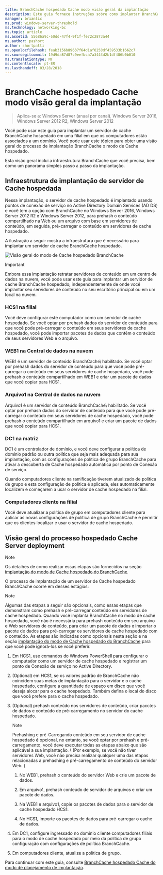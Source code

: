 ```yaml
---
title: BranchCache hospedado Cache modo visão geral da implantação
description: Este guia fornece instruções sobre como implantar BranchCache em modo de cache hospedado em computadores que executam o Windows Server 2016 e o Windows 10
manager: brianlic
ms.prod: windows-server-threshold
ms.technology: networking-bc
ms.topic: article
ms.assetid: 55686a9c-60dd-47f4-9f1f-fe72c2873a44
ms.author: pashort
author: shortpatti
ms.openlocfilehash: feab3156b89637f64d1af0250df459533b1662c7
ms.sourcegitcommit: 19d9da87d87c9eefbca7a3443d2b1df486b0b010
ms.translationtype: MT
ms.contentlocale: pt-BR
ms.lasthandoff: 03/28/2018
---
```

# <a name="branchcache-hosted-cache-mode-deployment-overview"></a>BranchCache hospedado Cache modo visão geral da implantação

>Aplica-se a: Windows Server (anual por canal), Windows Server 2016, Windows Server 2012 R2, Windows Server 2012

Você pode usar este guia para implantar um servidor de cache BranchCache hospedado em uma filial em que os computadores estão associados a um domínio. Você pode usar este tópico para obter uma visão geral do processo de implantação BranchCache o modo de Cache hospedado.

Esta visão geral inclui a infraestrutura BranchCache que você precisa, bem como um panorama simples passo a passo da implantação.

## <a name="bkmk_components"></a>Infraestrutura de implantação de servidor de Cache hospedada

Nessa implantação, o servidor de cache hospedado é implantado usando pontos de conexão de serviço no Active Directory Domain Services \(AD DS\) e você tem a opção com BranchCache no Windows Server 2016, Windows Server 2012 R2 e Windows Server 2012, para prehash o conteúdo compartilhado na Web ou um arquivo com base em servidores de conteúdo, em seguida, pré-carregar o conteúdo em servidores de cache hospedado.

A ilustração a seguir mostra a infraestrutura que é necessário para implantar um servidor de cache BranchCache hospedado.

![Visão geral do modo de Cache hospedado BranchCache](../../../media/BranchCache-Hcm-Overview/Bc-Hcm-Overview.jpg)

> [!IMPORTANT]
> Embora essa implantação retratar servidores de conteúdo em um centro de dados na nuvem, você pode usar este guia para implantar um servidor de cache BranchCache hospedado, independentemente de onde você implantar seu servidores de conteúdo no seu escritório principal ou em um local na nuvem.

### <a name="hcs1-in-the-branch-office"></a>HCS1 na filial

Você deve configurar este computador como um servidor de cache hospedado. Se você optar por prehash dados do servidor de conteúdo para que você pode pré-carregar o conteúdo em seus servidores de cache hospedado, você pode importar pacotes de dados que contêm o conteúdo de seus servidores Web e o arquivo.

### <a name="web1-in-the-cloud-data-center"></a>WEB1 na Central de dados na nuvem

WEB1 é um servidor de conteúdo BranchCache\ habilitado. Se você optar por prehash dados do servidor de conteúdo para que você pode pré-carregar o conteúdo em seus servidores de cache hospedado, você pode prehash o conteúdo compartilhado em WEB1 e criar um pacote de dados que você copiar para HCS1.

### <a name="file1-in-the-cloud-data-center"></a>Arquivo1 na Central de dados na nuvem

Arquivo1 é um servidor de conteúdo BranchCache\ habilitado. Se você optar por prehash dados do servidor de conteúdo para que você pode pré-carregar o conteúdo em seus servidores de cache hospedado, você pode prehash o conteúdo compartilhado em arquivo1 e criar um pacote de dados que você copiar para HCS1.
  
### <a name="dc1-in-the-main-office"></a>DC1 na matriz

DC1 é um controlador de domínio, e você deve configurar a política de domínio padrão ou outra política que seja mais adequada para sua implantação, com as configurações de política de grupo BranchCache para ativar a descoberta de Cache hospedado automática por ponto de Conexão de serviço.

Quando computadores cliente na ramificação tiverem atualizado de política de grupo e esta configuração de política é aplicada, eles automaticamente localizem e começarem a usar o servidor de cache hospedado na filial.

### <a name="client-computers-in-the-branch-office"></a>Computadores cliente na filial

Você deve atualizar a política de grupo em computadores cliente para aplicar as novas configurações de política de grupo BranchCache e permitir que os clientes localizar e usar o servidor de cache hospedado.

## <a name="bkmk_overview"></a>Visão geral do processo hospedado Cache Server deployment

>[!NOTE]
>Os detalhes de como realizar essas etapas são fornecidos na seção [implantação do modo de Cache hospedado do BranchCache](4-Bc-Hcm-Deployment.md).

O processo de implantação de um servidor de Cache hospedado BranchCache ocorre em desses estágios:

>[!NOTE]
>Algumas das etapas a seguir são opcionais, como essas etapas que demonstram como prehash e pré-carregar conteúdo em servidores de cache hospedado. Quando você implanta BranchCache no modo de cache hospedado, você não é necessária para prehash conteúdo em seu arquivo e Web servidores de conteúdo, para criar um pacote de dados e importar o pacote de dados para pré-carregar os servidores de cache hospedado com o conteúdo. As etapas são indicadas como opcionais nesta seção e na seção [implantação do modo de Cache hospedado do BranchCache](4-Bc-Hcm-Deployment.md) para que você pode ignorá-los se você preferir.

1. Em HCS1, use comandos do Windows PowerShell para configurar o computador como um servidor de cache hospedado e registrar um ponto de Conexão de serviço no Active Directory.

2. \(Optional\) em HCS1, se os valores padrão de BranchCache não coincidem suas metas de implantação para o servidor e o cache hospedado, configure a quantidade de espaço em disco que você deseja alocar para o cache hospedado. Também defina o local do disco que você prefere para o cache hospedado.

3. \(Optional\) prehash conteúdo nos servidores de conteúdo, criar pacotes de dados e conteúdo de pré-carregamento no servidor do cache hospedado.

    > [!NOTE]
    > Prehashing e pré-Carregando conteúdo em seu servidor de cache hospedado é opcional, no entanto, se você optar por prehash e pré-carregamento, você deve executar todas as etapas abaixo que são aplicável a sua implantação. \ (Por exemplo, se você não tiver servidores Web, você não precisa realizar qualquer uma das etapas relacionadas a prehashing e pré-carregamento de conteúdo do servidor Web. \)

    1. No WEB1, prehash o conteúdo do servidor Web e crie um pacote de dados.

    2. Em arquivo1, prehash conteúdo de servidor de arquivos e criar um pacote de dados.

    3. Na WEB1 e arquivo1, copie os pacotes de dados para o servidor de cache hospedado HCS1.

    4. No HCS1, importe os pacotes de dados para pré-carregar o cache de dados.

4. Em DC1, configure ingressado no domínio cliente computadores filiais para o modo de cache hospedado por meio da política de grupo configuração com configurações de política BranchCache.

5. Em computadores cliente, atualize a política de grupo.

Para continuar com este guia, consulte [BranchCache hospedado Cache do modo de planejamento de implantação](3-Bc-Hcm-Plan.md).